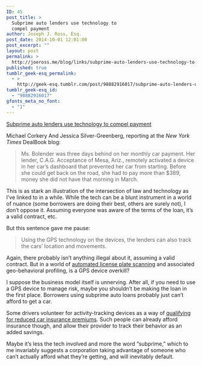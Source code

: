 ```yaml
---
ID: 45
post_title: >
  Subprime auto lenders use technology to
  compel payment
author: Joseph J. Ross, Esq.
post_date: 2014-10-01 12:01:00
post_excerpt: ""
layout: post
permalink: >
  http://joeross.me/blog/links/subprime-auto-lenders-use-technology-to-compel/
published: true
tumblr_geek-esq_permalink:
  - >
    http://geek-esq.tumblr.com/post/98882916017/subprime-auto-lenders-use-technology-to-compel
tumblr_geek-esq_id:
  - "98882916017"
gfonts_meta_no_font:
  - "1"
---
```

<a href='http://dealbook.nytimes.com/2014/09/24/miss-a-payment-good-luck-moving-that-car/'>Subprime auto lenders use technology to compel payment</a><div class="link_description"><p>Michael Corkery And Jessica Silver-Greenberg, reporting at the <em>New York Times</em> DealBook blog:</p>

<blockquote><p>
  Ms. Bolender was three days behind on her monthly car payment. Her lender, C.A.G. Acceptance of Mesa, Ariz., remotely activated a device in her car’s dashboard that prevented her car from starting. Before she could get back on the road, she had to pay more than $389, money she did not have that morning in March.
</p></blockquote>

<p>This is as stark an illustration of the intersection of law and technology as I’ve linked to in a while. While the tech can be a blunt instrument in a world of nuance (some borrowers are doing their best, others are surely not), I don’t oppose it. Assuming everyone was aware of the terms of the loan, it’s a valid contract, etc.</p>

<p>But this sentence gave me pause:</p>

<blockquote><p>
  Using the GPS technology on the devices, the lenders can also track the cars’ location and movements.
</p></blockquote>

<p>Again, there probably isn’t anything illegal about it, assuming a valid contract. But in a world of <a href="http://ift.tt/MN2Wgy" target="_blank">automated license plate scanning</a> and associated geo-behavioral profiling, is a GPS device overkill?</p>

<p>I suppose the business model itself is unnerving. After all, if you need to use a GPS device to manage risk, maybe you shouldn’t be making the loan in the first place. Borrowers using subprime auto loans probably just can’t afford to get a car.</p>

<p>Some drivers volunteer for activity-tracking devices as a way of <a href="http://ift.tt/1efPpJW" target="_blank">qualifying for reduced car insurance premiums</a>. Such people can already afford insurance though, and allow their provider to track their behavior as an added savings.</p>

<p>Maybe it’s less the tech involved and more the word “subprime,” which to me invariably suggests a corporation taking advantage of someone who can’t actually afford what they’re getting, and will inevitably default.</p></div>